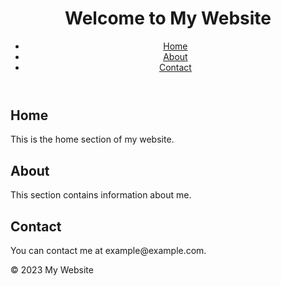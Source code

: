 <!DOCTYPE html>
<html lang="en">
<head>
    <meta charset="UTF-8">
    <meta name="viewport" content="width=device-width, initial-scale=1.0">
    <title>My Website</title>
    <link rel="stylesheet" href="styles.css">
</head>
<body>
    <header>
        <h1>Welcome to My Website</h1>
        <nav>
            <ul>
                <li><a href="#home">Home</a></li>
                <li><a href="#about">About</a></li>
                <li><a href="#contact">Contact</a></li>
            </ul>
        </nav>
    </header>
    <main>
        <section id="home">
            <h2>Home</h2>
            <p>This is the home section of my website.</p>
        </section>
        <section id="about">
            <h2>About</h2>
            <p>This section contains information about me.</p>
        </section>
        <section id="contact">
            <h2>Contact</h2>
            <p>You can contact me at example@example.com.</p>
        </section>
    </main>
    <footer>
        <p>&copy; 2023 My Website</p>
    </footer>
    <script src="script.js"></script>
</body>
</html>
